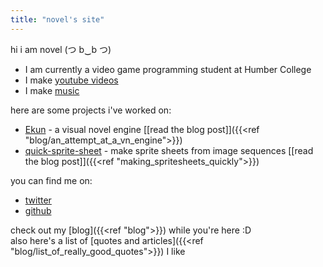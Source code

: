 ```yaml
---
title: "novel's site"
---
```

hi i am novel (つ b‿b つ)
* I am currently a video game programming student at Humber College
* I make [youtube videos](https://www.youtube.com/@mrabiry/videos)
* I make [music](https://www.youtube.com/watch?v=YFbU_HwXf7M&ab_channel=NovelAlex)

here are some projects i've worked on:
* [Ekun](https://github.com/novelalex/Ekun) - a visual novel engine [\[read the blog post\]]({{<ref "blog/an_attempt_at_a_vn_engine">}})
* [quick-sprite-sheet](https://github.com/novelalex/quick-sprite-sheet) - make sprite sheets from image sequences [\[read the blog post\]]({{<ref "making_spritesheets_quickly">}})

you can find me on:
* [twitter](https://twitter.com/NovelAlexicus)
* [github](https://github.com/novelalex)

check out my [blog]({{<ref "blog">}}) while you're here :D <br> 
also here's a list of [quotes and articles]({{<ref "blog/list_of_really_good_quotes">}}) I like
